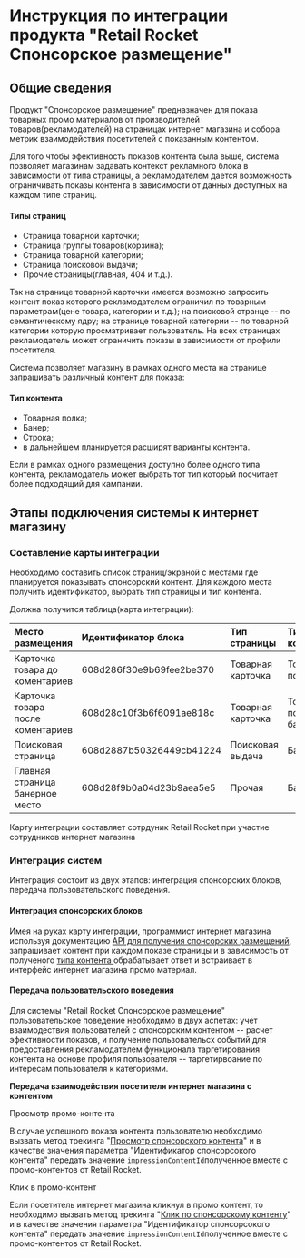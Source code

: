 # Инструкция по интеграции продукта "Retail Rocket Спонсорское размещение"

## Общие сведения

Продукт "Спонсорское размещение" предназначен для показа товарных промо материалов от производителей товаров\(рекламодателей\) на страницах интернет магазина и собора метрик взаимодействия посетителей с показанным контентом.

Для того чтобы эфективность показов контента была выше, система позволяет магазинам задавать контекст рекламного блока в зависимости от типа страницы, а рекламодателем дается возможность ограничивать показы контента в зависимости от данных доступных на каждом типе страниц.

#### Типы страниц

* Страница товарной карточки;
* Страница группы товаров\(корзина\);
* Страница товарной категории;
* Страница поисковой выдачи;
* Прочие страницы\(главная, 404 и т.д.\).

Так на странице товарной карточки имеется возможно запросить контент показ которого рекламодателем ограничил по товарным параметрам\(цене товара, категории и т.д.\); на поисковой странце -- по семантическому ядру; на странице товарной категории -- по товарной категории которую просматривает пользователь. На всех страницах рекламодатель может ограничить показы в зависимости от профили посетителя.

Система позволяет магазину в рамках одного места на странице запрашивать различный контент для показа: 

#### Тип контента

* Товарная полка;
* Банер;
* Строка;
* в дальнейшем планируется расширят варианты контента.

Если в рамках одного размещения доступно более одного типа контента, рекламодатель может выбрать тот тип который посчитает более подходящий для кампании.

## Этапы подключения системы к интернет магазину

### Составление карты интеграции

Необходимо составить список страниц/экраной с местами где планируется показывать спонсорский контент. Для каждого места получить идентификатор, выбрать тип страницы и тип контента. 

Должна получится таблица\(карта интеграции\):

| Место размещения | Идентификатор блока | Тип страницы | Тип контента |
| :--- | :--- | :--- | :--- |
| Карточка товара до коментариев | 608d286f30e9b69fee2be370 | Товарная карточка | Товарная полка |
| Карточка товара после коментариев | 608d28c10f3b6f6091ae818c | Товарная карточка | Товарная полка, банер |
| Поисковая страница | 608d2887b50326449cb41224 | Поисковая выдача | Банер |
| Главная страница банерное место | 608d28f9b0a04d23b9aea5e5 | Прочая | Банер |

Карту интеграции составляет сотрдуник Retail Rocket при участие сотрудников интернет магазина

### Интеграция систем

Интеграция состоит из двух этапов: интеграция спонсорских блоков, передача пользовательского поведения.

#### Интеграция спонсорских блоков

Имея на руках карту интеграции, программист интернет магазина используя документацию [API для получения спонсорских размещений](api-sponsorskikh-razmeshenii.md), запрашивает контент при каждом показе страницы и в зависимость от полученого [типа контента ](instrukciya-po-integracii-retail-rocket-sponsorskoe-razmeshenie.md#vidy-kontenta)обрабатывает ответ и встраивает в интерфейс интернет магазина промо материал.

#### Передача пользовательского поведения

Для системы "Retail Rocket Спонсорское размещение" пользовательское поведение необходимо в двух аспетах: учет взаимодествия пользователей с спонсорским контентом -- расчет эфективности показов, и получение пользовательсх событий для предоставления рекламодателем функционала таргетирования контента на основе профиля пользователя -- таргетирвоание по интересам пользователя к категориями.



**Передача взаимодействия посетителя интернет магазина с контентом**

Просмотр промо-контента

В случае успешного показа контента пользователю необходимо вызвать метод трекинга "[Просмотр спонсорского контента](integraciya-s-retail-rocket/http-tracking-api.md#prosmotr-sponsorskogo-kontenta)"  и в качестве значения параметра "Идентификатор спонсорсокого контента" передать значение `impressionContentId`полученное вместе с промо-контентов от Retail Rocket.

Клик в промо-контент

Если посетитель интернет магазина кликнул в промо контент, то необходимо вызвать метод трекинга "[Клик по спонсорскому контенту](integraciya-s-retail-rocket/http-tracking-api.md#klik-po-sponsorskomu-kontentu)"  и в качестве значения параметра "Идентификатор спонсорсокого контента" передать значение `impressionContentId`полученное вместе с промо-контентов от Retail Rocket.





